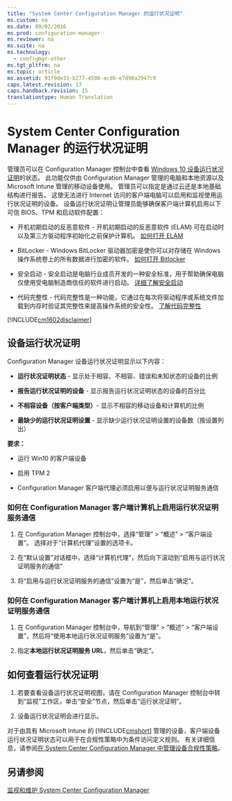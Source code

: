```yaml
---
title: "System Center Configuration Manager 的运行状况证明"
ms.custom: na
ms.date: 09/02/2016
ms.prod: configuration-manager
ms.reviewer: na
ms.suite: na
ms.technology: 
  - configmgr-other
ms.tgt_pltfrm: na
ms.topic: article
ms.assetid: 91f9de33-b277-4500-acd6-e7d90a2947c9
caps.latest.revision: 17
caps.handback.revision: 15
translationtype: Human Translation
---
```

# System Center Configuration Manager 的运行状况证明
管理员可以在 Configuration Manager 控制台中查看 [Windows 10 设备运行状况证明](https://technet.microsoft.com/library/mt592023.aspx)的状态。  此功能仅供由 Configuration Manager 管理的电脑和本地资源以及 Microsoft Intune 管理的移动设备使用。 管理员可以指定是通过云还是本地基础结构进行报告。 这使无法进行 Internet 访问的客户端电脑可以启用和监视使用运行状况证明的设备。 设备运行状况证明让管理员能够确保客户端计算机启用以下可信 BIOS、TPM 和启动软件配置：  
  
-   开机初期启动的反恶意软件 - 开机初期启动的反恶意软件 (ELAM) 可在启动时以及第三方驱动程序初始化之前保护计算机。 [如何打开 ELAM](https://gallery.technet.microsoft.com/How-to-turn-on-Early-84552ec5)  
  
-   BitLocker - Windows BitLocker 驱动器加密是使你可以对存储在 Windows 操作系统卷上的所有数据进行加密的软件。  [如何打开 Bitlocker](https://gallery.technet.microsoft.com/How-to-turn-on-BitLocker-34294d3d)  
  
-   安全启动 - 安全启动是电脑行业成员开发的一种安全标准，用于帮助确保电脑仅使用受电脑制造商信任的软件进行启动。 [详细了解安全启动](https://technet.microsoft.com/library/hh824987.aspx)  
  
-   代码完整性 - 代码完整性是一种功能，它通过在每次将驱动程序或系统文件加载到内存时验证其完整性来提高操作系统的安全性。 [了解代码完整性](https://technet.microsoft.com/library/dd348642.aspx)  
  
 [!INCLUDE[cm1602disclaimer](../LocTest/includes/cm1602disclaimer_md.md)]  
  
##  <a name="bkmk_devicehealth"></a> 设备运行状况证明  
 Configuration Manager 设备运行状况证明显示以下内容：  
  
-   **运行状况证明状态** - 显示处于相容、不相容、错误和未知状态的设备的比例  
  
-   **报告运行状况证明的设备** - 显示报告运行状况证明状态的设备的百分比  
  
-   **不相容设备（按客户端类型）**- 显示不相容的移动设备和计算机的比例  
  
-   **最缺少的运行状况证明设置** - 显示缺少运行状况证明设置的设备数（按设置列出）  
  
 **要求：**  
  
-   运行 Win10 的客户端设备  
  
-    启用 TPM 2  
  
-   Configuration Manager 客户端代理必须启用以便与运行状况证明服务通信  
  
### 如何在 Configuration Manager 客户端计算机上启用运行状况证明服务通信  
  
1.  在 Configuration Manager 控制台中，选择“管理” > “概述” > “客户端设置”。  选择对于“计算机代理”设置的选项卡。  
  
2.  在“默认设置”对话框中，选择“计算机代理”，然后向下滚动到“启用与运行状况证明服务的通信”  
  
3.  将“启用与运行状况证明服务的通信”设置为“是”，然后单击“确定”。  
  
### 如何在 Configuration Manager 客户端计算机上启用本地运行状况证明服务通信


1. 在 Configuration Manager 控制台中，导航到“管理” > “概述” > “客户端设置”，然后将“使用本地运行状况证明服务”设置为“是”。


2. 指定**本地运行状况证明服务 URL**，然后单击“确定”。

## 如何查看运行状况证明  

  
1.  若要查看设备运行状况证明视图，请在 Configuration Manager 控制台中转到“监视”工作区，单击“安全”节点，然后单击“运行状况证明”。  
  
2.  设备运行状况证明会进行显示。  
  
 对于由具有 Microsoft Intune 的 [!INCLUDE[cmshort](../LocTest/includes/cmshort_md.md)] 管理的设备，客户端设备运行状况证明状态可以用于在合规性策略中为条件访问定义规则。 有关详细信息，请参阅[在 System Center Configuration Manager 中管理设备合规性策略](../LocTest/Manage-device-compliance-policies-in-System-Center-Configuration-Manager.md)。  
  
## 另请参阅  
 [监视和维护 System Center Configuration Manager](../LocTest/Monitor-and-maintain-System-Center-Configuration-Manager.md)